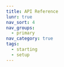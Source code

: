 ```yaml
---
title: API Reference
lunr: true
nav_sort: 4
nav_groups:
  - primary
nav_category: true
tags:
  - starting
  - setup
---
```


